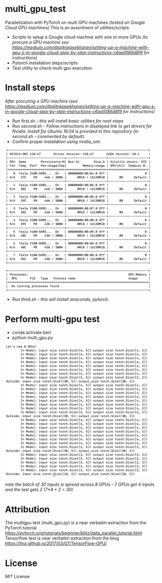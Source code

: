 # multi_gpu_test

Parallelization with PyTorch on multi GPU machines _(tested on Google Cloud GPU machines)_ 
This is an assortment of utilities/scripts 
 * Scripts to setup a Google cloud machine with one or more GPUs _(to procure a GPU machine see https://medium.com/@ajitrajasekharan/setting-up-a-machine-with-gpu-s-in-google-cloud-step-by-step-instructions-c6aa1086d8f9 for instructions)_
 * Pytorch installation steps/scripts 
 * Test utility to check multi gpu execution

# Install steps
_After procuring a GPU machine (see https://medium.com/@ajitrajasekharan/setting-up-a-machine-with-gpu-s-in-google-cloud-step-by-step-instructions-c6aa1086d8f9 for instructions)_
* Run first.sh - _this will install basic utilities for next steps_
* Run second.sh - _Follow instructions in displayed link  to get drivers for Nvidia. Install for Ubuntu 16.04 is provided in this repository (in second.sh - commented by default)_
* Confirm proper installation using _nvidia_smi_

![nvidia_smi command output](install.png)


* Run third.sh - _this will install anaconda, pytorch._

# Perform multi-gpu test
* conda activate bert
* python multi_gpu.py

![Output of multi_gpu.py](multi_gpu.png)

_note the batch of 30 inputs is spread across 8 GPUs - 7 GPUs get 4 inputs and the last gets 2 (7*4 + 2 = 30)._


# Attribution
 The multigpu test (multi_gpu.py)  is a near verbatim extraction from the PyTorch tutorial https://pytorch.org/tutorials/beginner/blitz/data_parallel_tutorial.html 
 Tensorflow test is  near verbatim extraction from the blog https://jhui.github.io/2017/03/07/TensorFlow-GPU/
 

# License

MIT License
